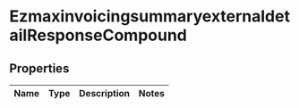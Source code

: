 
# EzmaxinvoicingsummaryexternaldetailResponseCompound

## Properties
| Name | Type | Description | Notes |
| ------------ | ------------- | ------------- | ------------- |



